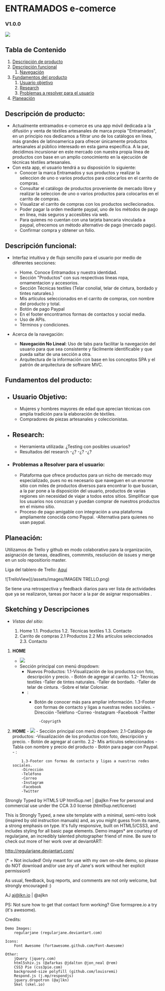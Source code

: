 # ENTRAMADOS e-comerce #
### V1.0.0
<img src=assets/images/.png>

## Tabla de Contenido
1. [Descripción de producto](#descripcion)
2. [Descripción funcional](#descripcion-func)
    1. [Navegación](#navegacion)
3. [Fundamentos del producto](#fundamentos)
    1. [Usuario objetivo](#usuario)
    2. [Research](#research)
    3. [Problemas a resolver para el usuario](#problemas)
4. [Planeación](#planeacion)

## <a name="descripcion"></a> Descripción de producto:
- Actualmente entramados e-comerce es una app móvil dedicada a la difusión y venta de téxtiles artesanales de marca propia "Entramados", en un principio nos dedicamos a filtrar uno de los catálogos en línea, más grandes de latinoamerica para ofrecer únicamente productos artesanales al público interesado en esta gama específica. A la par, decidimos incursionar en este mercado con nuestra propia línea de productos con base en un amplio conocimiento en la ejecución de técnicas téxtiles artesanales.
- Con esta app, el usuario tendrá a su disposición lo siguiente:
    - Conocer la marca Entramados y sus productos y realizar la seleccion de uno o varios productos para colocarlos en el carrito de compras.
    - Consultar el catálogo de productos proveniente de mercado libre y realizar la seleccion de uno o varios productos para colocarlos en el carrito de compras.
    - Visualizar el carrito de compras con los productos secllecionados.
    - Poder pagar la orden mediante paypal, uno de los métodos de pago en línea, más seguros y accesibles vía web.
    - Para quienes no cuentan con una tarjeta bancaria vinculada a paypal, ofrecemos un método alternativo de pago      (mercado pago).
    - Confirmar compra y obtener un folio.

## <a name="descripcion-func"></a> Descripción funcional:

- Interfaz intuitiva y de flujo sencillo para el usuario por medio de diferentes secciones:
    - Home. Conoce Entramados y nuestra identidad.
    - Sección "Productos" con sus respectivas líneas ropa, ornamentacion y accesorios.
    - Sección Técnicas textiles (Telar conolial, telar de cintura, bordado y tintes naturales.)
    - Mis artículos seleccionados en el carrito de compras, con nombre del producto y total.
    - Botón de pago Paypal
    - En el footer encontramos formas de contactos y social media.
    - Uso de APIs.
    - Términos y condiciones.

- <a name="navegacion"></a> Acerca de la navegación:
    - **Navegación No Lineal**: Uso de tabs para facilitar la navegación del usuario para que sea consistente y fácilmente identificable y que pueda saltar de una sección a otra.
    - Arquitectura de la información con base en los conceptos SPA y el patrón de arquitectura de software MVC.

## <a name="fundamentos"></a> Fundamentos del producto:

- ## <a name="usuario"></a> Usuario Objetivo:
    - Mujeres y hombres mayores de edad que aprecian técnicas con amplia tradición para la elaboración de téxtiles.
    - Compradores de piezas artesanales y coleccionistas.

- ## <a name="research"></a> Research:
    - Herramienta utilizada: ¿Testing con posibles usuarios?
    - Resultados del research
        -¿?
        -¿?
        -¿?

- ### <a name="problemas"></a> Problemas a Resolver para el usuario:
    - Plataforma que ofrece productos para un nicho de mercado muy especializado, pues no es necesario que naveguen en un enorme sitio con miles de productos diversos para encontrar lo que buscan, a la par pone a la disposición del usuario, productos de varias regiones sin necesidad de viajar a todos estos sitios. Simplificar que los usuarios nos conozcan y puedan comprar de nuestros productos en el mismo sitio.
    - Proceso de pago amigable con integración a una plataforma ampliamente conocida como Paypal.
    -Alternativa para quienes no usan paypal.

## <a name="planeacion"></a> Planeación:

Utilizamos de Trello y github en modo colaborativo para la organización, asignación de tareas, deadlines, commmits, resolución de issues y merge en un solo repositiorio master.

Liga del tablero de Trello: [Aquí](https://trello.com/b/6c1LhyKL/e-comerce)

![TrelloView](/assets/images/IMAGEN TRELLO.png)

Se tiene una retrospectiva y feedback diarios para ver lista de actividades que ya se realizaron, tareas por hacer a la par de asignar responsables .

## <a name="sketching"></a> Sketching y Descripciones ##

- *Vistas del sitio*:

    1. Home
    	1.1. Productos
    	1.2. Técnicas textiles
			1.3. Contacto
    2. Carrito de compras
			2.1 Productos
			2.2 Mis artículos seleccionados
			2.3. Contacto


1.  <a name="sketch-login"></a>**HOME**
    - <img src=assets/images/Sketches/INDEX.HTML.png>
    - Sección principal con menú dropdown:
        - Nuevos Productos:
            1.1-Visualización de los productos con foto, descripción y precio.
	            - Botón de agregar al carrito.
						1.2- Técnicas textiles
							-Taller de tintes naturales.
			        -Taller de bordado.
							-Taller de telar de cintura.
							-Sobre el telar Coloniar.
        - :
            - Botón de conocer más para ampliar información.
    				1.3-Footer con formas de contacto y ligas a nuestras redes sociales.
						-Dirección
						-Teléfono
						-Correo
						-Instagram
						-Facebook
						-Twitter

					-Copyrigth
2.  <a name="sketch-login"></a>**HOME**
		- <img src=assets/images/Sketches/SCKETCH NO-SIDE BAR.png>
		- Sección principal con menú dropdown:
			2.1-Catálogo de productos:
					  -Visualización de los productos con foto, descripción y precio.
						- Botón de agregar al carrito.
			2.2- Mis artículos seleccionados
						-Tabla con nombre y precio del producto
						- Botón para pagar con Paypal.
					        - :

			1.3-Footer con formas de contacto y ligas a nuestras redes sociales.
			-Dirección
			-Teléfono
			-Correo
			-Instagram
			-Facebook
			-Twitter


Strongly Typed by HTML5 UP
html5up.net | @ajlkn
Free for personal and commercial use under the CCA 3.0 license (html5up.net/license)


This is Strongly Typed, a new site template with a minimal, semi-retro
look (inspired by old instruction manuals) and, as you might guess from its
name, a strong emphasis on type. It's fully responsive, built on HTML5/CSS3,
and includes styling for all basic page elements. Demo images* are courtesy of
regularjane, an incredibly talented photographer friend of mine. Be sure to
check out more of her work over at deviantART:

http://regularjane.deviantart.com/

(* = Not included! Only meant for use with my own on-site demo, so please do NOT download
and/or use any of Jane's work without her explicit permission!)

As usual, feedback, bug reports, and comments are not only welcome, but strongly
encouraged :)

AJ
aj@lkn.io | @ajlkn

PS: Not sure how to get that contact form working? Give formspree.io a try (it's awesome).


Credits:

	Demo Images:
		regularjane (regularjane.deviantart.com)

	Icons:
		Font Awesome (fortawesome.github.com/Font-Awesome)

	Other:
		jQuery (jquery.com)
		html5shiv.js (@afarkas @jdalton @jon_neal @rem)
		CSS3 Pie (css3pie.com)
		background-size polyfill (github.com/louisremi)
		Respond.js (j.mp/respondjs)
		jquery.dropotron (@ajlkn)
		Skel (skel.io)
